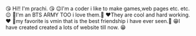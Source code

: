  😘  Hi!! I'm prachi. 😘 
😉I'm a coder i like to make games,web pages etc. etc.😉
💜I'm an BTS ARMY TOO i love them.💜
❤️They are cool and hard working.❤️
💓my favorite is vmin that is the best friendship i have ever seen.💓
😁I have created created a lots of website till now. 😁
